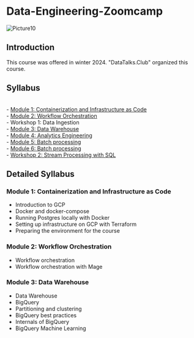 # Data-Engineering-Zoomcamp


![Picture10](https://github.com/AFARNOOD/Data-Engineering-Zoomcamp/assets/145398892/d73329d9-af29-4abd-adb1-6f6fd544e45a)


## Introduction

This course was offered in winter 2024. "DataTalks.Club" organized this course.


## Syllabus
<br> - [Module 1: Containerization and Infrastructure as Code](#module1)
<br> - [Module 2: Workflow Orchestration](#module2)
<br> - Workshop 1: Data Ingestion
<br> - [Module 3: Data Warehouse](#module3)
<br> - [Module 4: Analytics Engineering](#module4)
<br> - [Module 5: Batch processing](#module5)
<br> - [Module 6: Batch processing](#module6)
<br> - [Workshop 2: Stream Processing with SQL](#workshop2)

## Detailed Syllabus

### Module 1: Containerization and Infrastructure as Code <a name="module1"></a>
* Introduction to GCP
* Docker and docker-compose
* Running Postgres locally with Docker
* Setting up infrastructure on GCP with Terraform
* Preparing the environment for the course

### Module 2: Workflow Orchestration <a name="module2"></a>
* Workflow orchestration
* Workflow orchestration with Mage

### Module 3: Data Warehouse <a name="module3"></a>
* Data Warehouse
* BigQuery
* Partitioning and clustering 
* BigQuery best practices
* Internals of BigQuery
* BigQuery Machine Learning

